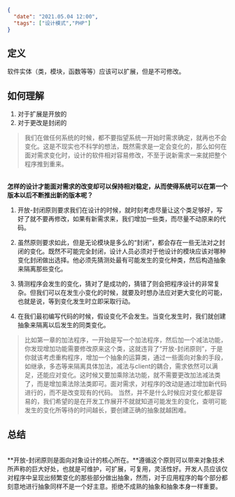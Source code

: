 ```json
{
  "date": "2021.05.04 12:00",
  "tags": ["设计模式","PHP"]
}
```


## 定义
软件实体（类，模块，函数等等）应该可以扩展，但是不可修改。
<br />
## 如何理解


1. 对于扩展是开放的
1. 对于更改是封闭的


> 我们在做任何系统的时候，都不要指望系统一开始时需求确定，就再也不会变化。这是不现实也不科学的想法，既然需求是一定会变化的，那么如何在面对需求变化时，设计的软件相对容易修改，不至于说新需求一来就把整个程序推到重来。


<br />**怎样的设计才能面对需求的改变却可以保持相对稳定，从而使得系统可以在第一个版本以后不断推出新的版本呢？**
<br />

1. 开放-封闭原则要求我们在设计的时候，就时刻考虑尽量让这个类足够好，写好了就不要再修改，如果有新需求来，我们增加一些类，而尽量不动原来的代码。



2. 虽然原则要求如此，但是无论模块是多么的“封闭”，都会存在一些无法对之封闭的变化。既然不可能完全封闭，设计人员必须对于他设计的模块应该对哪种变化封闭做出选择。他必须先猜测处最有可能发生的变化种类，然后构造抽象来隔离那些变化。



3. 猜测程序会发生的变化，猜对了是成功的，猜错了则会把程序设计的非常复杂。但我们可以在发生小变化的时候，就要及时想办法应对更大变化的可能，也就是说，等到变化发生时立即采取行动。



4. 在我们最初编写代码的时候，假设变化不会发生。当变化发生时，我们就创建抽象来隔离以后发生的同类变化。


> 比如第一章的加法程序，一开始是写一个加法程序，然后加一个减法功能，你发现增加功能需要修改原来这个类，这就违背了“开放-封闭原则”，于是你就该考虑重构程序，增加一个抽象的运算类，通过一些面向对象的手段，如继承，多态等来隔离具体加法，减法与client的耦合，需求依然可以满足，还能应对变化。这时候又要加乘除法功能，就不需要更改加法减法类了，而是增加乘法除法类即可。面对需求，对程序的改动是通过增加新代码进行的，而不是改变现有的代码。
> 当然，并不是什么时候应对变化都是容易的，我们希望的是在开发工作展开不就就知道可能发生的变化，查明可能发生的变化所等待的时间越长，要创建正确的抽象就越困难。
> 

## 总结

<br />**开放-封闭原则是面向对象设计的核心所在。**遵循这个原则可以带来对象技术所声称的巨大好处，也就是可维护，可扩展，可复用，灵活性好。开发人员应该仅对程序中呈现出频繁变化的那些部分做出抽象，然而，对于应用程序的每个部分都刻意地进行抽象同样不是一个好主意。拒绝不成熟的抽象和抽象本身一样重要。

